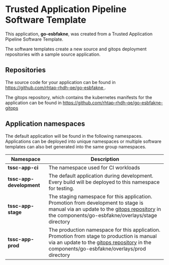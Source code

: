 # Trusted Application Pipeline Software Template

This application, **go-esbfakne**, was created from a Trusted Application Pipeline Software Template.

The software templates create a new source and gitops deployment repositories with a sample source application. 

## Repositories

The source code for your application can be found in [https://github.com/rhtap-rhdh-qe/go-esbfakne ](https://github.com/rhtap-rhdh-qe/go-esbfakne ).
 
The gitops repository, which contains the kubernetes manifests for the application can be found in 
[https://github.com/rhtap-rhdh-qe/go-esbfakne-gitops ](https://github.com/rhtap-rhdh-qe/go-esbfakne-gitops ) 

## Application namespaces 

The default application will be found in the following namespaces. Applications can be deployed into unique namespaces or multiple software templates can also bet generated into the same group namespaces.  

|  Namespace   |  Description   |  
| -------- | -------- |
| **tssc-app-ci** | The namespace used for CI workloads |
| **tssc-app-development** | The default application during development. Every build will be deployed to this namespace for testing. |
| **tssc-app-stage** | The staging namespace for this application. Promotion from development to stage is manual via an update to the [gitops repository](https://github.com/rhtap-rhdh-qe/go-esbfakne-gitops ) in the components/go-esbfakne/overlays/stage directory |
| **tssc-app-prod** | The production namespace for this application. Promotion from stage to production is manual via an update to the [gitops repository](https://github.com/rhtap-rhdh-qe/go-esbfakne-gitops ) in the components/go-esbfakne/overlays/prod directory |